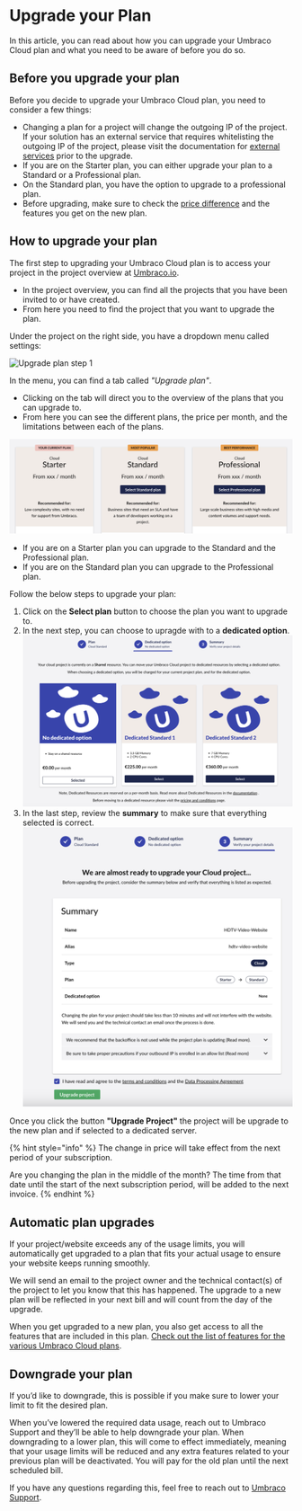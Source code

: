 # Upgrade your Plan

In this article, you can read about how you can upgrade your Umbraco Cloud plan and what you need to be aware of before you do so.

## Before you upgrade your plan

Before you decide to upgrade your Umbraco Cloud plan, you need to consider a few things:

* Changing a plan for a project will change the outgoing IP of the project. If your solution has an external service that requires whitelisting the outgoing IP of the project, please visit the documentation for [external services](external-services.md) prior to the upgrade.
* If you are on the Starter plan, you can either upgrade your plan to a Standard or a Professional plan.
* On the Standard plan, you have the option to upgrade to a professional plan.
* Before upgrading, make sure to check the [price difference](https://umbraco.com/umbraco-cloud-pricing) and the features you get on the new plan.

## How to upgrade your plan

The first step to upgrading your Umbraco Cloud plan is to access your project in the project overview at [Umbraco.io](https://www.s1.umbraco.io/projects).

* In the project overview, you can find all the projects that you have been invited to or have created.
* From here you need to find the project that you want to upgrade the plan.

Under the project on the right side, you have a dropdown menu called settings:

![Upgrade plan step 1](../images/step\_1.png)

In the menu, you can find a tab called _"Upgrade plan"_.

* Clicking on the tab will direct you to the overview of the plans that you can upgrade to.
* From here you can see the different plans, the price per month, and the limitations between each of the plans.

![Upgrade plane step2](../images/umbraco-cloud-plans-new.png)

* If you are on a Starter plan you can upgrade to the Standard and the Professional plan.
* If you are on the Standard plan you can upgrade to the Professional plan.

Follow the below steps to upgrade your plan:
1. Click on the **Select plan** button to choose the plan you want to upgrade to.
2. In the next step, you can choose to upragde with to a **dedicated option**.
   ![Dedicated option when upgrading](../images/dedicated-option.png)
3. In the last step, review the **summary** to make sure that everything selected is correct.
![Upgrade summary](../images/upgrade-summary.png)

Once you click the button **"Upgrade Project"** the project will be upgrade to the new plan and if selected to a dedicated server.


{% hint style="info" %}
The change in price will take effect from the next period of your subscription.

Are you  changing the plan in the middle of the month? 
The time from that date until the start of the next subscription period, will be added to the next invoice.
{% endhint %}

## Automatic plan upgrades

If your project/website exceeds any of the usage limits, you will automatically get upgraded to a plan that fits your actual usage to ensure your website keeps running smoothly.

We will send an email to the project owner and the technical contact(s) of the project to let you know that this has happened. The upgrade to a new plan will be reflected in your next bill and will count from the day of the upgrade.

When you get upgraded to a new plan, you also get access to all the features that are included in this plan. [Check out the list of features for the various Umbraco Cloud plans](https://umbraco.com/umbraco-cloud-pricing/).

## Downgrade your plan

If you’d like to downgrade, this is possible if you make sure to lower your limit to fit the desired plan.

When you’ve lowered the required data usage, reach out to Umbraco Support and they’ll be able to help downgrade your plan. When downgrading to a lower plan, this will come to effect immediately, meaning that your usage limits will be reduced and any extra features related to your previous plan will be deactivated. You will pay for the old plan until the next scheduled bill.

If you have any questions regarding this, feel free to reach out to [Umbraco Support](mailto:contact@umbraco.com).
